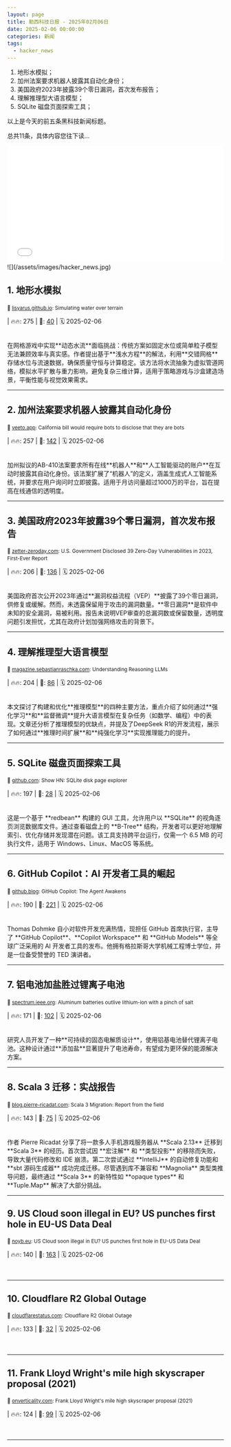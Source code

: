 ```yaml
---
layout: page
title: 勒西科技日报 - 2025年02月06日
date: 2025-02-06 00:00:00
categories: 新闻
tags:
  - hacker_news
---
```



1. 地形水模拟；
1. 加州法案要求机器人披露其自动化身份；
1. 美国政府2023年披露39个零日漏洞，首次发布报告；
1. 理解推理型大语言模型；
1. SQLite 磁盘页面探索工具；

以上是今天的前五条黑科技新闻标题。

总共11条，具体内容您往下读...


<iframe src="/signup.html" width="100%" height="270" frameborder="0"></iframe>
![](/assets/images/hacker_news.jpg)


## <a name="1"></a>1. 地形水模拟 
<small>🔗 [lisyarus.github.io](https://lisyarus.github.io/blog/posts/simulating-water-over-terrain.html): Simulating water over terrain</small>


| 🔥🔥: 275 \| 💬: [40](https://news.ycombinator.com/item?id=42962508) \| 🗓️ 2025-02-06


<br />
在网格游戏中实现**动态水流**面临挑战：传统方案如固定水位或简单粒子模型无法兼顾效率与真实感。作者提出基于**浅水方程**的解法，利用**交错网格**存储水位与流速数据，确保质量守恒与计算稳定。该方法将水流抽象为虚拟管道网络，模拟水平扩散与重力影响，避免复杂三维计算，适用于策略游戏与沙盒建造场景，平衡性能与视觉效果需求。

---

## <a name="2"></a>2. 加州法案要求机器人披露其自动化身份 
<small>🔗 [veeto.app](https://www.veeto.app/bill/1955756): California bill would require bots to disclose that they are bots</small>


| 🔥🔥: 257 \| 💬: [142](https://news.ycombinator.com/item?id=42968347) \| 🗓️ 2025-02-06


<br />
加州拟议的AB-410法案要求所有在线**机器人**和**人工智能驱动的账户**在互动时披露其自动化身份。该法案扩展了“机器人”的定义，涵盖生成式人工智能系统，并要求在用户询问时立即披露。适用于月访问量超过1000万的平台，旨在提高在线通信的透明度。

---

## <a name="3"></a>3. 美国政府2023年披露39个零日漏洞，首次发布报告 
<small>🔗 [zetter-zeroday.com](https://www.zetter-zeroday.com/u-s-government-disclosed-39-zero-day-vulnerabilities-in-2023-per-first-ever-report/): U.S. Government Disclosed 39 Zero-Day Vulnerabilities in 2023, First-Ever Report</small>


| 🔥🔥: 206 \| 💬: [136](https://news.ycombinator.com/item?id=42962702) \| 🗓️ 2025-02-06


<br />
美国政府首次公开2023年通过**漏洞权益流程（VEP）**披露了39个零日漏洞，供修复或缓解。然而，未透露保留用于攻击的漏洞数量。**零日漏洞**是软件中未知的安全漏洞，易被利用。报告未说明VEP审查的总漏洞数或保留数量，透明度问题引发担忧，尤其在政府计划加强网络攻击的背景下。

---

## <a name="4"></a>4. 理解推理型大语言模型 
<small>🔗 [magazine.sebastianraschka.com](https://magazine.sebastianraschka.com/p/understanding-reasoning-llms): Understanding Reasoning LLMs</small>


| 🔥🔥: 204 \| 💬: [86](https://news.ycombinator.com/item?id=42966720) \| 🗓️ 2025-02-06


<br />
本文探讨了构建和优化**推理模型**的四种主要方法，重点介绍了如何通过**强化学习**和**监督微调**提升大语言模型在复杂任务（如数学、编程）中的表现。文章还分析了推理模型的优缺点，并提及了DeepSeek R1的开发流程，展示了如何通过**推理时间扩展**和**纯强化学习**实现推理能力的提升。

---

## <a name="5"></a>5. SQLite 磁盘页面探索工具 
<small>🔗 [github.com](https://github.com/QuadrupleA/sqlite-page-explorer): Show HN: SQLite disk page explorer</small>


| 🔥🔥: 197 \| 💬: [28](https://news.ycombinator.com/item?id=42965198) \| 🗓️ 2025-02-06


<br />
这是一个基于 **redbean** 构建的 GUI 工具，允许用户以 **SQLite** 的视角逐页浏览数据库文件。通过查看磁盘上的 **B-Tree** 结构，开发者可以更好地理解索引、优化存储并发现潜在问题。该工具支持跨平台运行，仅需一个 6.5 MB 的可执行文件，适用于 Windows、Linux、MacOS 等系统。

---

## <a name="6"></a>6. GitHub Copilot：AI 开发者工具的崛起 
<small>🔗 [github.blog](https://github.blog/news-insights/product-news/github-copilot-the-agent-awakens/): GitHub Copilot: The Agent Awakens</small>


| 🔥🔥: 190 \| 💬: [221](https://news.ycombinator.com/item?id=42964327) \| 🗓️ 2025-02-06


<br />
Thomas Dohmke 自小对软件开发充满热情，现担任 GitHub 首席执行官，主导了 **GitHub Copilot**、**Copilot Workspace** 和 **GitHub Models** 等全球广泛采用的 AI 开发者工具的发布。他拥有格拉斯哥大学机械工程博士学位，并是一位备受赞誉的 TED 演讲者。

---

## <a name="7"></a>7. 铝电池加盐胜过锂离子电池 
<small>🔗 [spectrum.ieee.org](https://spectrum.ieee.org/aluminum-battery): Aluminum batteries outlive lithium-ion with a pinch of salt</small>


| 🔥🔥: 171 \| 💬: [102](https://news.ycombinator.com/item?id=42960907) \| 🗓️ 2025-02-06


<br />
研究人员开发了一种**可持续的固态电解质设计**，使用铝基电池替代锂离子电池。这种设计通过**添加盐**显著提升了电池寿命，有望成为更环保的能源解决方案。

---

## <a name="8"></a>8. Scala 3 迁移：实战报告 
<small>🔗 [blog.pierre-ricadat.com](https://blog.pierre-ricadat.com/scala-3-migration-report-from-the-field): Scala 3 Migration: Report from the field</small>


| 🔥🔥: 143 \| 💬: [75](https://news.ycombinator.com/item?id=42964773) \| 🗓️ 2025-02-06


<br />
作者 Pierre Ricadat 分享了将一款多人手机游戏服务器从 **Scala 2.13** 迁移到 **Scala 3** 的经历。首次尝试因 **宏注解** 和 **类型投影** 的移除而失败，导致大量代码修改和 IDE 崩溃。第二次尝试通过 **IntelliJ** 的自动修复功能和 **sbt 源码生成器** 成功完成迁移。尽管遇到库不兼容和 **Magnolia** 类型类推导问题，最终通过 **Scala 3** 的新特性如 **opaque types** 和 **Tuple.Map** 解决了大部分挑战。

---

## <a name="9"></a>9. US Cloud soon illegal in EU? US punches first hole in EU-US Data Deal 
<small>🔗 [noyb.eu](https://noyb.eu/en/us-cloud-soon-illegal-trump-punches-first-hole-eu-us-data-deal): US Cloud soon illegal in EU? US punches first hole in EU-US Data Deal</small>


| 🔥🔥: 140 \| 💬: [163](https://news.ycombinator.com/item?id=42960788) \| 🗓️ 2025-02-06


<br />


---

## <a name="10"></a>10. Cloudflare R2 Global Outage 
<small>🔗 [cloudflarestatus.com](https://www.cloudflarestatus.com): Cloudflare R2 Global Outage</small>


| 🔥🔥: 133 \| 💬: [32](https://news.ycombinator.com/item?id=42960291) \| 🗓️ 2025-02-06


<br />


---

## <a name="11"></a>11. Frank Lloyd Wright's mile high skyscraper proposal (2021) 
<small>🔗 [onverticality.com](https://www.onverticality.com/blog/frank-lloyd-wright-mile-high-skyscraper): Frank Lloyd Wright's mile high skyscraper proposal (2021)</small>


| 🔥🔥: 124 \| 💬: [99](https://news.ycombinator.com/item?id=42967226) \| 🗓️ 2025-02-06


<br />


---
